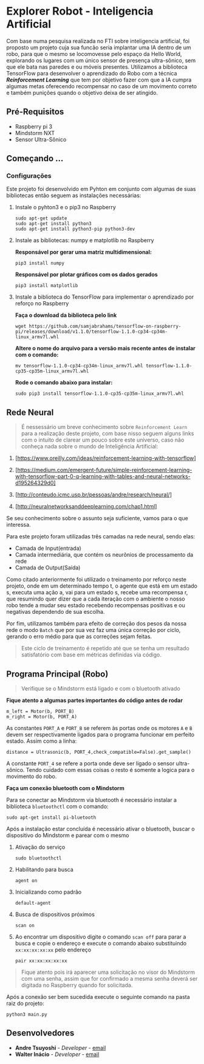 # Explorer Robot - Inteligencia Artificial

Com base numa pesquisa realizada no FTI sobre inteligencia artificial, foi proposto um projeto cuja sua funcão seria implantar uma IA dentro de um robo, para que o mesmo se locomovesse pelo espaço da Hello World, explorando os lugares com um único sensor de presença ultra-sônico, sem que ele bata nas paredes e ou móveis presentes.
Utilizamos a biblioteca TensorFlow para desenvolver o aprendizado do Robo com a técnica **_Reinforcement Learning_** que tem por objetivo fazer com que a IA cumpra algumas metas oferecendo recompensar no caso de um movimento correto e também punições quando o objetivo deixa de ser atingido.

## Pré-Requisitos

- Raspberry pi 3
- Mindstorm NXT
- Sensor Ultra-Sônico

## Começando ...

### Configurações

Este projeto foi desenvolvido em Pyhton em conjunto com algumas de suas bibliotecas então seguem as instalações necessárias:

1. Instale o pyhton3 e o pip3 no Raspberry

    ```
    sudo apt-get update
    sudo apt-get install python3
    sudo apt-get install python3-pip python3-dev
    ``` 

2. Instale as bibliotecas: numpy e matplotlib no Raspberry

    **Responsável por gerar uma matriz multidimensional:**
    ```
    pip3 install numpy
    ```

    **Responsável por plotar gráficos com os dados gerados**
    ```
    pip3 install matplotlib
    ```

3. Instale a biblioteca do TensorFlow para implementar o aprendizado por reforço no Raspberry

    **Faça o download da biblioteca pelo link**
    ```
    wget https://github.com/samjabrahams/tensorflow-on-raspberry-pi/releases/download/v1.1.0/tensorflow-1.1.0-cp34-cp34m-linux_armv7l.whl
    ```
    
    **Altere o nome do arquivo para a versão mais recente antes de instalar com o comando:**
    ```
    mv tensorflow-1.1.0-cp34-cp34m-linux_armv7l.whl tensorflow-1.1.0-cp35-cp35m-linux_armv7l.whl
    ```

    **Rode o comando abaixo para instalar:**
    ```
    sudo pip3 install tensorflow-1.1.0-cp35-cp35m-linux_armv7l.whl
    ```

## Rede Neural

> É nessessário um breve conhecimento sobre `Reinforcement Learn` para a realização deste projeto, com base nisso seguem alguns links com o intuito de clarear um pouco sobre este universo, caso não conheça nada sobre o mundo de Inteligência Artificial:

1. [https://www.oreilly.com/ideas/reinforcement-learning-with-tensorflow]

2. [https://medium.com/emergent-future/simple-reinforcement-learning-with-tensorflow-part-0-q-learning-with-tables-and-neural-networks-d195264329d0]

3. [http://conteudo.icmc.usp.br/pessoas/andre/research/neural/]

4. [http://neuralnetworksanddeeplearning.com/chap1.html]

Se seu conhecimento sobre o assunto seja suficiente, vamos para o que interessa.

Para este projeto foram utilizadas três camadas na rede neural, sendo elas: 
 - Camada de Input(entrada)
 - Camada intermediária, que contém os neurônios de processamento da rede
 - Camada de Output(Saída)   

Como citado anteriormente foi utilizado o treinamento por reforço neste projeto, onde em um determinado tempo t, o agente que está em um estado s, executa uma ação a, vai para um estado s, recebe uma recompensa r, que resumindo quer dizer que a cada iteração com o ambiente o nosso robo tende a mudar seu estado recebendo recompensas positivas e ou negativas dependendo de sua escolha. 

Por fim, utilizamos também para efeito de correção dos pesos da nossa rede o modo `Batch` que por sua vez faz uma única correção por ciclo, gerando o erro médio para que as correções sejam feitas.

> Este ciclo de treinamento é repetido até que se tenha um resultado satisfatório com base em métricas definidas via código.


## Programa Principal (Robo)

> Verifique se o Mindstorm está ligado e com o bluetooth ativado

**Fique atento a algumas partes importantes do código antes de rodar**

```
m_left = Motor(b, PORT_B)
m_right = Motor(b, PORT_A)
```

As constantes ``PORT_A`` e ``PORT_B`` se referem às portas onde os motores ``A`` e ``B`` devem ser respectivamente ligados para o programa funcionar em perfeito estado.
Assim como a linha:
```
distance = Ultrasonic(b, PORT_4,check_compatible=False).get_sample()
```
A constante ``PORT_4`` se refere a porta onde deve ser ligado o sensor ultra-sônico. Tendo cuidado com essas coisas o resto é somente a logica para o movimento do robo.

**Faça um conexão bluetooth com o Mindstorm**

Para se conectar ao Mindstorm via bluetooth é necessário instalar a biblioteca ``bluetoothctl`` com o comando:

```
sudo apt-get install pi-bluetooth
```

Após a instalação estar concluída é necessário ativar o bluetooth, buscar o dispositivo do Mindstorm e parear com o mesmo

1. Ativação do serviço
    ```
    sudo bluetoothctl
    ```

2. Habilitando para busca
    ```
    agent on
    ```

3. Inicializando como padrão
    ```
    default-agent
    ```

4. Busca de dispositivos próximos
    ```
    scan on
    ```

5. Ao encontrar um dispositivo digite o comando ``scan off`` para parar a busca e copie o endereço e execute o comando abaixo substituindo ``xx:xx:xx:xx:xx`` pelo endereço
    ```
    pair xx:xx:xx:xx:xx
    ```

> Fique atento pois irá aparecer uma solicitação no visor do Mindstorm com uma senha, assim que for confirmado a mesma senha deverá ser digitada no Raspberry quando for solicitada.

Após a conexão ser bem sucedida execute o seguinte comando na pasta raiz do projeto:
```
python3 main.py
```

## Desenvolvedores

* **Andre Tsuyoshi** - *Developer* - [email](andre.sakiyama@venturus.org.br)
* **Walter Inácio** - *Developer* - [email](walter.inacio@venturus.org.br)